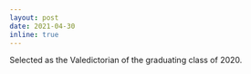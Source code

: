 ```yaml
---
layout: post
date: 2021-04-30
inline: true
---
```


Selected as the Valedictorian of the graduating class of 2020.
